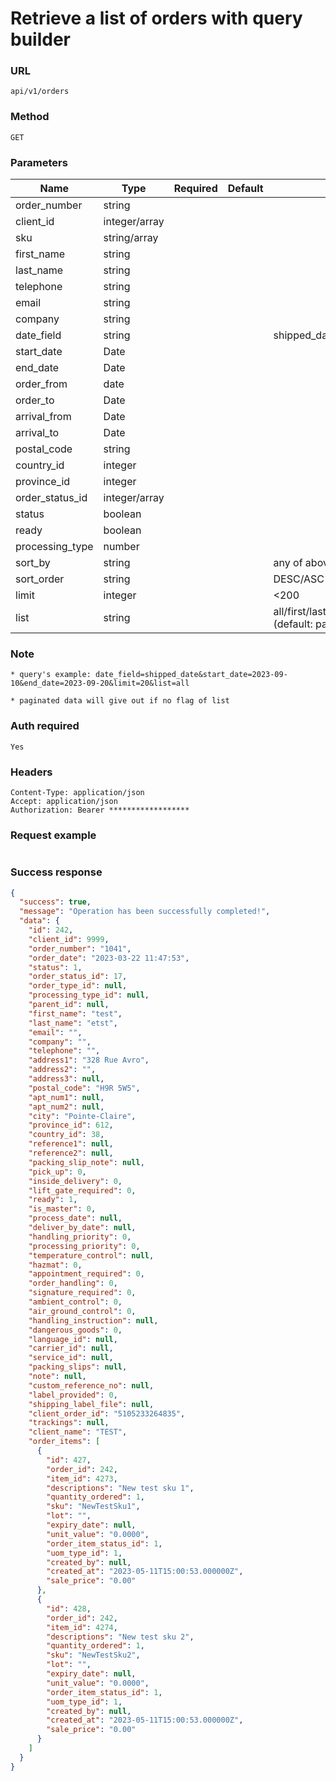 # Retrieve a list of orders with query builder

### URL

```text
api/v1/orders
```

### Method

```text
GET
```

### Parameters

| Name            | Type          | Required | Default | Description                                                  |
|-----------------|---------------|----------|---------|--------------------------------------------------------------|
| order_number    | string        |          |         |                                                              |
| client_id       | integer/array |          |         |                                                              |
| sku             | string/array  |          |         |                                                              |
| first_name      | string        |          |         |                                                              |
| last_name       | string        |          |         |                                                              |
| telephone       | string        |          |         |                                                              |
| email           | string        |          |         |                                                              |
| company         | string        |          |         |                                                              |
| date_field      | string        |          |         | shipped_date/order_date/process_date                         |
| start_date      | Date          |          |         |                                                              |
| end_date        | Date          |          |         |                                                              |
| order_from      | date          |          |         |                                                              |
| order_to        | Date          |          |         |                                                              |
| arrival_from    | Date          |          |         |                                                              |
| arrival_to      | Date          |          |         |                                                              |
| postal_code     | string        |          |         |                                                              |
| country_id      | integer       |          |         |                                                              |
| province_id     | integer       |          |         |                                                              |
| order_status_id | integer/array |          |         |                                                              |
| status          | boolean       |          |         |                                                              |
| ready           | boolean       |          |         |                                                              |
| processing_type | number        |          |         |                                                              |
| sort_by         | string        |          |         | any of above field                                           |
| sort_order      | string        |          |         | DESC/ASC                                                     |
| limit           | integer       |          |         | <200                                                         |
| list            | string        |          |         | all/first/last/count/take/auto-complete (default: paginated) |

### Note

```text
* query's example: date_field=shipped_date&start_date=2023-09-10&end_date=2023-09-20&limit=20&list=all

* paginated data will give out if no flag of list
```

### Auth required

```text
Yes
```

### Headers

```text
Content-Type: application/json
Accept: application/json
Authorization: Bearer ******************
```

### Request example

```json

```

### Success response

```json
{
  "success": true,
  "message": "Operation has been successfully completed!",
  "data": {
    "id": 242,
    "client_id": 9999,
    "order_number": "1041",
    "order_date": "2023-03-22 11:47:53",
    "status": 1,
    "order_status_id": 17,
    "order_type_id": null,
    "processing_type_id": null,
    "parent_id": null,
    "first_name": "test",
    "last_name": "etst",
    "email": "",
    "company": "",
    "telephone": "",
    "address1": "328 Rue Avro",
    "address2": "",
    "address3": null,
    "postal_code": "H9R 5W5",
    "apt_num1": null,
    "apt_num2": null,
    "city": "Pointe-Claire",
    "province_id": 612,
    "country_id": 38,
    "reference1": null,
    "reference2": null,
    "packing_slip_note": null,
    "pick_up": 0,
    "inside_delivery": 0,
    "lift_gate_required": 0,
    "ready": 1,
    "is_master": 0,
    "process_date": null,
    "deliver_by_date": null,
    "handling_priority": 0,
    "processing_priority": 0,
    "temperature_control": null,
    "hazmat": 0,
    "appointment_required": 0,
    "order_handling": 0,
    "signature_required": 0,
    "ambient_control": 0,
    "air_ground_control": 0,
    "handling_instruction": null,
    "dangerous_goods": 0,
    "language_id": null,
    "carrier_id": null,
    "service_id": null,
    "packing_slips": null,
    "note": null,
    "custom_reference_no": null,
    "label_provided": 0,
    "shipping_label_file": null,
    "client_order_id": "5105233264835",
    "trackings": null,
    "client_name": "TEST",
    "order_items": [
      {
        "id": 427,
        "order_id": 242,
        "item_id": 4273,
        "descriptions": "New test sku 1",
        "quantity_ordered": 1,
        "sku": "NewTestSku1",
        "lot": "",
        "expiry_date": null,
        "unit_value": "0.0000",
        "order_item_status_id": 1,
        "uom_type_id": 1,
        "created_by": null,
        "created_at": "2023-05-11T15:00:53.000000Z",
        "sale_price": "0.00"
      },
      {
        "id": 428,
        "order_id": 242,
        "item_id": 4274,
        "descriptions": "New test sku 2",
        "quantity_ordered": 1,
        "sku": "NewTestSku2",
        "lot": "",
        "expiry_date": null,
        "unit_value": "0.0000",
        "order_item_status_id": 1,
        "uom_type_id": 1,
        "created_by": null,
        "created_at": "2023-05-11T15:00:53.000000Z",
        "sale_price": "0.00"
      }
    ]
  }
}
```